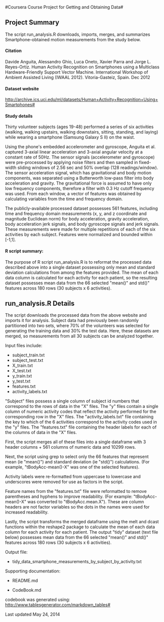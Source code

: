 #Coursera Course Project for Getting and Obtaining Data#


## Project Summary ##
The script run_analysis.R downloads, imports, merges, and summarizes Smartphone-obtained motion measurements from the study below.

#### Citation  ####
Davide Anguita, Alessandro Ghio, Luca Oneto, Xavier Parra and Jorge L. Reyes-Ortiz. Human Activity Recognition on Smartphones using a Multiclass Hardware-Friendly Support Vector Machine. International Workshop of Ambient Assisted Living (IWAAL 2012). Vitoria-Gasteiz, Spain. Dec 2012

#### Dataset website ####
http://archive.ics.uci.edu/ml/datasets/Human+Activity+Recognition+Using+Smartphones#

#### Study details  ####
Thirty volunteer subjects (ages 19-48) performed a series of six activities (walking, walking upstairs, walking downstairs, sitting, standing, and laying) while wearing a smartphone (Samsung Galaxy S II) on the waist.

Using the phone's embedded accelerometer and gyroscope, Anguita et al. captured 3-axial linear acceleration and 3-axial angular velocity at a constant rate of 50Hz.  The sensor signals (accelerometer and gyroscope) were pre-processed by applying noise filters and then sampled in fixed-width sliding windows of 2.56 sec and 50% overlap (128 readings/window). The sensor acceleration signal, which has gravitational and body motion components, was separated using a Butterworth low-pass filter into body acceleration and gravity. The gravitational force is assumed to have only low frequency components, therefore a filter with 0.3 Hz cutoff frequency was used. From each window, a vector of features was obtained by calculating variables from the time and frequency domain. 

The publicly-available processed dataset possesses 561 features, including time and frequency domain measurements (x, y, and z coordinate and magnitude Euclidean norm) for body acceleration, gravity acceleration, body acceleration jerk signals, and body gyroscope signals and jerk signals. These measurements were made for multiple repetitions of each of the six activities by each subject. Features were normalized and bounded within [-1,1].


#### R script summary:  ####
The purpose of R script run_analysis.R is to reformat the processed data described above into a single dataset possessing only mean and standard deviation calculations from among the features provided.  The mean of each data column is calculated for each activity for each patient, so the resulting dataset possesses mean data from the 66 selected "mean()" and std()" features across 180 rows (30 subjects x 6 activities).




## run_analysis.R Details  ##

The script downloads the processed data from the above website and imports it for analysis.  Subject data had previously been randomly partitioned into two sets, where 70% of the volunteers was selected for generating the training data and 30% the test data. Here, these datasets are merged, so measurements from all 30 subjects can be analyzed together.

Input files include:  

- subject_train.txt
- subject_test.txt
- X_train.txt
- X_test.txt
- y_train.txt
- y_test.txt
- features.txt
- activity_labels.txt

"Subject" files possess a single column of subject id numbers that correspond to the rows of data in the "X" files.  The "y" files contain a single column of numeric activity codes that reflect the activity performed for the corresponding row in the "X" files.  The "activity_labels.txt" file containing the key to which of the 6 activities correspond to the activity codes used in the "y" files.  The "features.txt" file containing the header labels for each of the columns of data in the "X" files. 

First, the script merges all of these files into a single dataframe with 3 header columns + 561 columns of numeric data and 10299 rows.

Next, the script using grep to select only the 66 features that represent mean (ie "mean()") and standard deviation (ie "std()") calculations.  (For example, "tBodyAcc-mean()-X" was one of the selected features). 

Activity labels were re-formatted from uppercase to lowercase and underscores were removed for use as factors in the script.

Feature names from the "features.txt" file were reformatted to remove parentheses and hyphens to improve readability.  (For example: "tBodyAcc-mean()-X" was converted to "tBodyAcc.mean.X").  These are column headers are not factor variables so the dots in the names were used for increased readability.  


Lastly, the script transforms the merged dataframe using the melt and dcast functions within the reshape2 package to calculate the mean of each data column for each activity for each patient.   The output "tidy" dataset (text file below) possesses mean data from the 66 selected "mean()" and std()" features across 180 rows (30 subjects x 6 activities).

Output file:  

- tidy\_data\_smartphone\_measurements\_by\_subject\_by_activity.txt

Supporting documentation:

- README.md

- CodeBook.md

codebook was generated using:
http://www.tablesgenerator.com/markdown_tables#

Last updated May 24, 2014